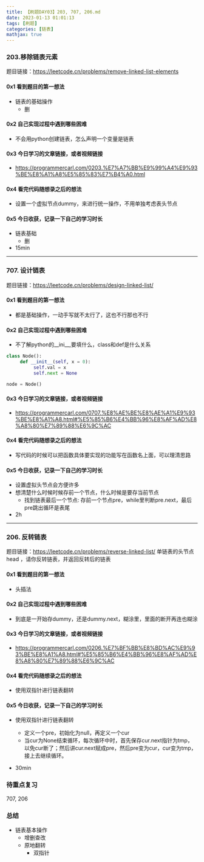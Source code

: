 ```yaml
---
title: 【刷题DAY03】203, 707, 206.md
date: 2023-01-13 01:01:13
tags: [刷题] 
categories: [链表]
mathjax: true 
---
```


### 203.移除链表元素 
题目链接：https://leetcode.cn/problems/remove-linked-list-elements


#### 0x1 看到题目的第一想法   
- 链表的基础操作
     - 删

#### 0x2 自己实现过程中遇到哪些困难    
- 不会用python创建链表，怎么声明一个变量是链表

#### 0x3 今日学习的文章链接，或者视频链接
- https://programmercarl.com/0203.%E7%A7%BB%E9%99%A4%E9%93%BE%E8%A1%A8%E5%85%83%E7%B4%A0.html

#### 0x4 看完代码随想录之后的想法 
- 设置一个虚拟节点dummy，来进行统一操作，不用单独考虑表头节点

#### 0x5 今日收获，记录一下自己的学习时长
- 链表基础
     - 删
- 15min


--- 

### 707. 设计链表
题目链接：https://leetcode.cn/problems/design-linked-list/

#### 0x1 看到题目的第一想法
- 都是基础操作，一动手写就不太行了，这也不行那也不行

#### 0x2 自己实现过程中遇到哪些困难    
- 不了解python的__ini__,要填什么，class和def是什么关系
```python
class Node():
     def __init__(self, x = 0):
          self.val = x
          self.next = None

node = Node()
```

#### 0x3 今日学习的文章链接，或者视频链接
- https://programmercarl.com/0707.%E8%AE%BE%E8%AE%A1%E9%93%BE%E8%A1%A8.html#%E5%85%B6%E4%BB%96%E8%AF%AD%E8%A8%80%E7%89%88%E6%9C%AC

#### 0x4 看完代码随想录之后的想法 
- 写代码的时候可以把函数具体要实现的功能写在函数名上面，可以理清思路

#### 0x5 今日收获，记录一下自己的学习时长
- 设置虚拟头节点会方便许多
- 想清楚什么时候时候存前一个节点，什么时候是要存当前节点
     - 找到链表最后一个节点: 存前一个节点pre，while里判断pre.next，最后pre跳出循环是表尾
- 2h   

---

### 206. 反转链表
题目链接：https://leetcode.cn/problems/reverse-linked-list/
单链表的头节点 head ，请你反转链表，并返回反转后的链表

#### 0x1 看到题目的第一想法
- 头插法

#### 0x2 自己实现过程中遇到哪些困难    
- 到底是一开始存dummy，还是dummy.next，糊涂里，里面的断开再连也糊涂

#### 0x3 今日学习的文章链接，或者视频链接
- https://programmercarl.com/0206.%E7%BF%BB%E8%BD%AC%E9%93%BE%E8%A1%A8.html#%E5%85%B6%E4%BB%96%E8%AF%AD%E8%A8%80%E7%89%88%E6%9C%AC

#### 0x4 看完代码随想录之后的想法 
- 使用双指针进行链表翻转

#### 0x5 今日收获，记录一下自己的学习时长
- 使用双指针进行链表翻转
     - 定义一个pre，初始化为null，再定义一个cur
     - 当cur为None结束循环，每次循环中时，首先保存cur.next指针为tmp，以免cur断了；然后讲cur.next赋成pre，然后pre变为cur，cur变为tmp，接上去继续循环。

- 30min

### 待重点复习   
707, 206

### 总结   
- 链表基本操作
     - 增删查改
     - 原地翻转
          - 双指针
         
